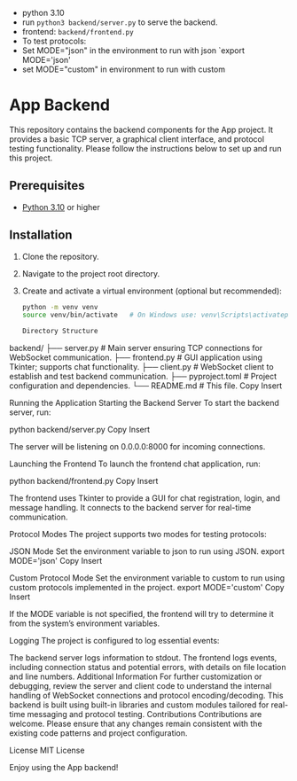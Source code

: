 

- python 3.10 
- run `python3 backend/server.py` to serve the backend. 
- frontend: `backend/frontend.py `
- To test protocols: 
- Set MODE="json" in the environment to run with json
    `export MODE='json'
- set MODE="custom" in environment to run with custom



# App Backend

This repository contains the backend components for the App project. It provides a basic TCP server, a graphical client interface, and protocol testing functionality. Please follow the instructions below to set up and run this project.

## Prerequisites

- [Python 3.10](https://www.python.org/downloads/) or higher

## Installation

1. Clone the repository.
2. Navigate to the project root directory.
3. Create and activate a virtual environment (optional but recommended):

   ```bash
   python -m venv venv
   source venv/bin/activate   # On Windows use: venv\Scripts\activatepip install -e .

   Directory Structure
backend/
├── server.py         # Main server ensuring TCP connections for WebSocket communication.
├── frontend.py       # GUI application using Tkinter; supports chat functionality.
├── client.py         # WebSocket client to establish and test backend communication.
├── pyproject.toml    # Project configuration and dependencies.
└── README.md         # This file.
Copy
Insert

Running the Application
Starting the Backend Server
To start the backend server, run:

python backend/server.py
Copy
Insert

The server will be listening on 0.0.0.0:8000 for incoming connections.

Launching the Frontend
To launch the frontend chat application, run:

python backend/frontend.py
Copy
Insert

The frontend uses Tkinter to provide a GUI for chat registration, login, and message handling. It connects to the backend server for real-time communication.

Protocol Modes
The project supports two modes for testing protocols:

JSON Mode
Set the environment variable to json to run using JSON.
export MODE='json'
Copy
Insert

Custom Protocol Mode
Set the environment variable to custom to run using custom protocols implemented in the project.
export MODE='custom'
Copy
Insert

If the MODE variable is not specified, the frontend will try to determine it from the system’s environment variables.

Logging
The project is configured to log essential events:

The backend server logs information to stdout.
The frontend logs events, including connection status and potential errors, with details on file location and line numbers.
Additional Information
For further customization or debugging, review the server and client code to understand the internal handling of WebSocket connections and protocol encoding/decoding.
This backend is built using built-in libraries and custom modules tailored for real-time messaging and protocol testing.
Contributions
Contributions are welcome. Please ensure that any changes remain consistent with the existing code patterns and project configuration.

License
MIT License

Enjoy using the App backend!